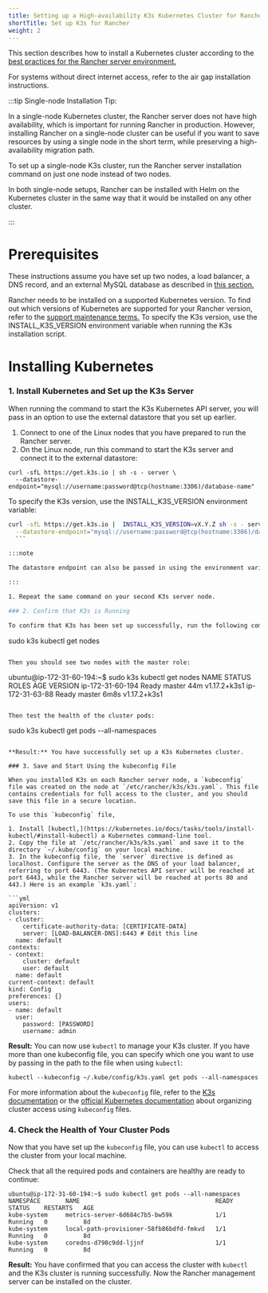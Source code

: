 ```yaml
---
title: Setting up a High-availability K3s Kubernetes Cluster for Rancher
shortTitle: Set up K3s for Rancher
weight: 2
---
```


This section describes how to install a Kubernetes cluster according to the [best practices for the Rancher server environment.](../../../reference-guides/rancher-manager-architecture/architecture-recommendations.md#environment-for-kubernetes-installations)

For systems without direct internet access, refer to the air gap installation instructions.

:::tip Single-node Installation Tip:

In a single-node Kubernetes cluster, the Rancher server does not have high availability, which is important for running Rancher in production. However, installing Rancher on a single-node cluster can be useful if you want to save resources by using a single node in the short term, while preserving a high-availability migration path.

To set up a single-node K3s cluster, run the Rancher server installation command on just one node instead of two nodes.

In both single-node setups, Rancher can be installed with Helm on the Kubernetes cluster in the same way that it would be installed on any other cluster.

:::

# Prerequisites

These instructions assume you have set up two nodes, a load balancer, a DNS record, and an external MySQL database as described in [this section.](../infrastructure-setup/ha-k3s-kubernetes-cluster.md)

Rancher needs to be installed on a supported Kubernetes version. To find out which versions of Kubernetes are supported for your Rancher version, refer to the [support maintenance terms.](https://rancher.com/support-maintenance-terms/) To specify the K3s version, use the INSTALL_K3S_VERSION environment variable when running the K3s installation script.
# Installing Kubernetes

### 1. Install Kubernetes and Set up the K3s Server

When running the command to start the K3s Kubernetes API server, you will pass in an option to use the external datastore that you set up earlier.

1. Connect to one of the Linux nodes that you have prepared to run the Rancher server.
1. On the Linux node, run this command to start the K3s server and connect it to the external datastore:
  ```
  curl -sfL https://get.k3s.io | sh -s - server \
    --datastore-endpoint="mysql://username:password@tcp(hostname:3306)/database-name"
  ```
  To specify the K3s version, use the INSTALL_K3S_VERSION environment variable:
  ```sh
  curl -sfL https://get.k3s.io |  INSTALL_K3S_VERSION=vX.Y.Z sh -s - server \
    --datastore-endpoint="mysql://username:password@tcp(hostname:3306)/database-name"
    ```
  
  :::note
  
  The datastore endpoint can also be passed in using the environment variable `$K3S_DATASTORE_ENDPOINT`.

  :::

1. Repeat the same command on your second K3s server node.

### 2. Confirm that K3s is Running

To confirm that K3s has been set up successfully, run the following command on either of the K3s server nodes:
```
sudo k3s kubectl get nodes
```

Then you should see two nodes with the master role:
```
ubuntu@ip-172-31-60-194:~$ sudo k3s kubectl get nodes
NAME               STATUS   ROLES    AGE    VERSION
ip-172-31-60-194   Ready    master   44m    v1.17.2+k3s1
ip-172-31-63-88    Ready    master   6m8s   v1.17.2+k3s1  
```

Then test the health of the cluster pods:
```
sudo k3s kubectl get pods --all-namespaces
```

**Result:** You have successfully set up a K3s Kubernetes cluster.

### 3. Save and Start Using the kubeconfig File

When you installed K3s on each Rancher server node, a `kubeconfig` file was created on the node at `/etc/rancher/k3s/k3s.yaml`. This file contains credentials for full access to the cluster, and you should save this file in a secure location.

To use this `kubeconfig` file, 

1. Install [kubectl,](https://kubernetes.io/docs/tasks/tools/install-kubectl/#install-kubectl) a Kubernetes command-line tool.
2. Copy the file at `/etc/rancher/k3s/k3s.yaml` and save it to the directory `~/.kube/config` on your local machine.
3. In the kubeconfig file, the `server` directive is defined as localhost. Configure the server as the DNS of your load balancer, referring to port 6443. (The Kubernetes API server will be reached at port 6443, while the Rancher server will be reached at ports 80 and 443.) Here is an example `k3s.yaml`:

```yml
apiVersion: v1
clusters:
- cluster:
    certificate-authority-data: [CERTIFICATE-DATA]
    server: [LOAD-BALANCER-DNS]:6443 # Edit this line
  name: default
contexts:
- context:
    cluster: default
    user: default
  name: default
current-context: default
kind: Config
preferences: {}
users:
- name: default
  user:
    password: [PASSWORD]
    username: admin
```

**Result:** You can now use `kubectl` to manage your K3s cluster. If you have more than one kubeconfig file, you can specify which one you want to use by passing in the path to the file when using `kubectl`:

```
kubectl --kubeconfig ~/.kube/config/k3s.yaml get pods --all-namespaces
```

For more information about the `kubeconfig` file, refer to the [K3s documentation](https://rancher.com/docs/k3s/latest/en/cluster-access/) or the [official Kubernetes documentation](https://kubernetes.io/docs/concepts/configuration/organize-cluster-access-kubeconfig/) about organizing cluster access using `kubeconfig` files.

### 4. Check the Health of Your Cluster Pods

Now that you have set up the `kubeconfig` file, you can use `kubectl` to access the cluster from your local machine.

Check that all the required pods and containers are healthy are ready to continue:

```
ubuntu@ip-172-31-60-194:~$ sudo kubectl get pods --all-namespaces
NAMESPACE       NAME                                      READY   STATUS    RESTARTS   AGE
kube-system     metrics-server-6d684c7b5-bw59k            1/1     Running   0          8d
kube-system     local-path-provisioner-58fb86bdfd-fmkvd   1/1     Running   0          8d
kube-system     coredns-d798c9dd-ljjnf                    1/1     Running   0          8d
```

**Result:** You have confirmed that you can access the cluster with `kubectl` and the K3s cluster is running successfully. Now the Rancher management server can be installed on the cluster.
